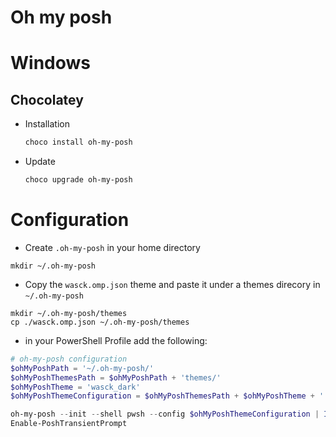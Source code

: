 # Oh my posh

# Windows
## Chocolatey
- Installation
  ```PowerShell
  choco install oh-my-posh
  ```
- Update
  ```PowerShell
  choco upgrade oh-my-posh
  ```

# Configuration
- Create `.oh-my-posh` in your home directory
```Shell
mkdir ~/.oh-my-posh
```
- Copy the `wasck.omp.json` theme and paste it under a themes direcory in `~/.oh-my-posh`
```Shell
mkdir ~/.oh-my-posh/themes
cp ./wasck.omp.json ~/.oh-my-posh/themes
```
- in your PowerShell Profile add the following:
```PowerShell
# oh-my-posh configuration
$ohMyPoshPath = '~/.oh-my-posh/'
$ohMyPoshThemesPath = $ohMyPoshPath + 'themes/'
$ohMyPoshTheme = 'wasck_dark'
$ohMyPoshThemeConfiguration = $ohMyPoshThemesPath + $ohMyPoshTheme + '.omp.json'

oh-my-posh --init --shell pwsh --config $ohMyPoshThemeConfiguration | Invoke-Expression
Enable-PoshTransientPrompt
```